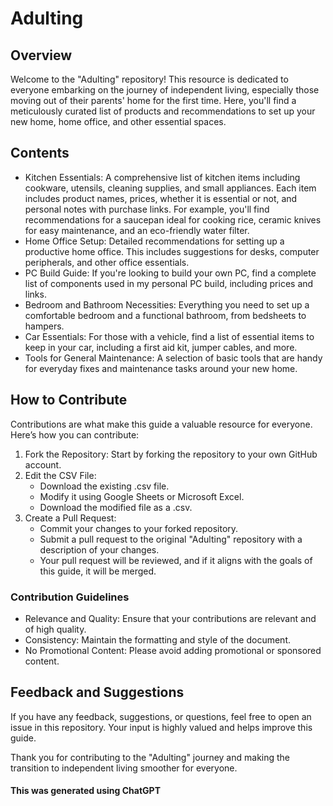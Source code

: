 # Adulting

## Overview

Welcome to the "Adulting" repository! This resource is dedicated to everyone embarking on the journey of independent living, especially those moving out of their parents' home for the first time. Here, you'll find a meticulously curated list of products and recommendations to set up your new home, home office, and other essential spaces.

## Contents

- Kitchen Essentials: A comprehensive list of kitchen items including cookware, utensils, cleaning supplies, and small appliances. Each item includes product names, prices, whether it is essential or not, and personal notes with purchase links. For example, you'll find recommendations for a saucepan ideal for cooking rice, ceramic knives for easy maintenance, and an eco-friendly water filter.
- Home Office Setup: Detailed recommendations for setting up a productive home office. This includes suggestions for desks, computer peripherals, and other office essentials.
- PC Build Guide: If you're looking to build your own PC, find a complete list of components used in my personal PC build, including prices and links.
- Bedroom and Bathroom Necessities: Everything you need to set up a comfortable bedroom and a functional bathroom, from bedsheets to hampers.
- Car Essentials: For those with a vehicle, find a list of essential items to keep in your car, including a first aid kit, jumper cables, and more.
- Tools for General Maintenance: A selection of basic tools that are handy for everyday fixes and maintenance tasks around your new home.

## How to Contribute

Contributions are what make this guide a valuable resource for everyone. Here’s how you can contribute:

1. Fork the Repository: Start by forking the repository to your own GitHub account.
2. Edit the CSV File:
   - Download the existing .csv file.
   - Modify it using Google Sheets or Microsoft Excel.
   - Download the modified file as a .csv.
3. Create a Pull Request:
   - Commit your changes to your forked repository.
   - Submit a pull request to the original "Adulting" repository with a description of your changes.
   - Your pull request will be reviewed, and if it aligns with the goals of this guide, it will be merged.

### Contribution Guidelines

- Relevance and Quality: Ensure that your contributions are relevant and of high quality.
- Consistency: Maintain the formatting and style of the document.
- No Promotional Content: Please avoid adding promotional or sponsored content.

## Feedback and Suggestions

If you have any feedback, suggestions, or questions, feel free to open an issue in this repository. Your input is highly valued and helps improve this guide.

Thank you for contributing to the "Adulting" journey and making the transition to independent living smoother for everyone.

#### This was generated using ChatGPT
